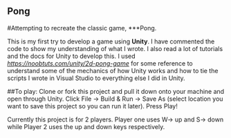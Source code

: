 ## Pong
#Attempting to recreate the classic game, ***Pong.


This is my first try to develop a game using **Unity**.  I have commented the code to show my understanding of what I wrote.  I also read a lot of tutorials and the docs for Unity to develop this.  I used *https://noobtuts.com/unity/2d-pong-game* for some reference to understand some of the mechanics of how Unity works and how to tie the scripts I wrote in Visual Studio to everything else I did in Unity.  


##To play:
Clone or fork this project and pull it down onto your machine and open through Unity.  Click File -> Build & Run -> Save As (select location you want to save this project so you can run it later).  Press Play!

Currently this project is for 2 players.  Player one uses W-> up and S-> down while Player 2 uses the up and down keys respectively.
